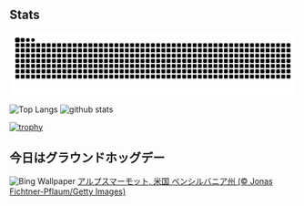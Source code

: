 ## Stats
<picture>
  <source media="(prefers-color-scheme: dark)" srcset="https://raw.githubusercontent.com/ba230t/ba230t/output/github-contribution-grid-snake-dark.svg">
  <source media="(prefers-color-scheme: light)" srcset="https://raw.githubusercontent.com/ba230t/ba230t/output/github-contribution-grid-snake.svg">
  <img alt="github contribution grid snake animation" src="https://raw.githubusercontent.com/ba230t/ba230t/output/github-contribution-grid-snake.svg">
</picture>

<p align="left">
  <img alt="Top Langs" height="150px" src="https://github-readme-stats.vercel.app/api/top-langs/?username=ba230t&layout=compact&theme=transparent" />
  <img alt="github stats" height="150px" src="https://github-readme-stats.vercel.app/api?username=ba230t&theme=transparent" />
</p>

[![trophy](https://github-profile-trophy.vercel.app/?username=ba230t&theme=transparent&column=7)](https://github.com/ryo-ma/github-profile-trophy)


<!-- Bing Wallpaper Start -->
## 今日はグラウンドホッグデー
![Bing Wallpaper](https://www.bing.com/th?id=OHR.AustriaMarmot_JA-JP6210470300_1920x1080.jpg&rf=LaDigue_1920x1080.jpg&pid=hp)
[アルプスマーモット, 米国 ペンシルバニア州 (© Jonas Fichtner-Pflaum/Getty Images)](https://www.bing.com/search?q=%E3%82%B0%E3%83%A9%E3%82%A6%E3%83%B3%E3%83%89%E3%83%9B%E3%83%83%E3%82%B0%E3%83%87%E3%83%BC&form=hpcapt&filters=HpDate%3a%2220250201_1500%22)
<!-- Bing Wallpaper End -->
